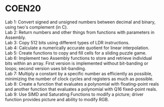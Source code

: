 # COEN20

Lab 1: Convert signed and unsigned numbers between decimal and binary, using two's complement (in C).  
Lab 2: Return numbers and other things from functions with parameters in Assembly.  
Lab 3: Copy 512 bits using different types of LDR instructions.  
Lab 4: Calculate a numerically accurate quotient for linear interpolation.  
Lab 5: Create functions to copy and fill cells for a sliding puzzle game.  
Lab 6: Implement two Assembly functions to store and retrieve individual bits within an array. First version is implemented without bit-banding or loops; second version uses bit-banding.  
Lab 7: Multiply a constant by a specific number as efficiently as possible, minimizing the number of clock cycles and registers as much as possible.  
Lab 8: Create a function that evaluates a polynomial with floating-point reals and another function that evaluates a polynomial with Q16 fixed-point reals.  
Lab 9: Use SIMD and Saturating Functions to modify a picture; driver function provides picture and ability to modify RGB.   
